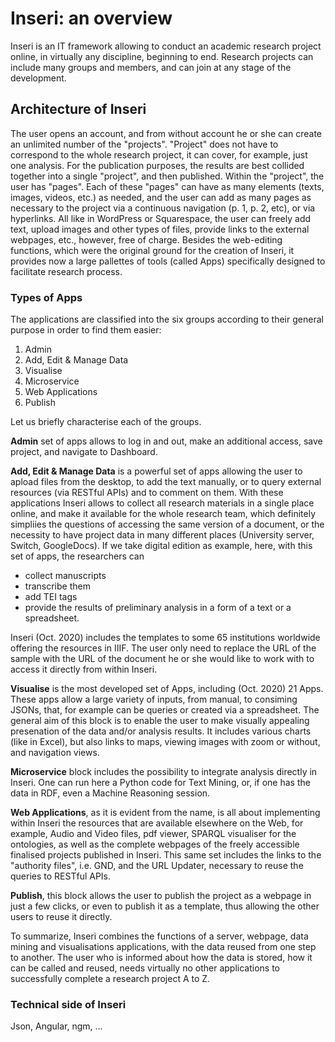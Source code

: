 # Inseri: an overview

Inseri is an IT framework allowing to conduct an academic research project online, in virtually any discipline, beginning to end. Research projects can include many groups and members, and can join at any stage of the development.

## Architecture of Inseri 
The user opens an account, and from without account he or she can create an unlimited number of the "projects". "Project" does not have to correspond to the whole research project, it can cover, for example, just one analysis. For the publication purposes, the results are best collided together into a single "project", and then published.
Within the "project", the user has "pages". Each of these "pages" can have as many elements (texts, images, videos, etc.) as needed, and the user can add as many pages as necessary to the project via a continuous navigation (p. 1, p. 2, etc), or via hyperlinks. 
All like in WordPress or Squarespace, the user can freely add text, upload images and other types of files, provide links to the external webpages, etc., however, free of charge. Besides the web-editing functions, which were the original ground for the creation of Inseri, it provides now a large pallettes of tools (called Apps) specifically designed to facilitate research process.

### Types of Apps
The applications are classified into the six groups according to their general purpose in order to find them easier:

1. Admin
2. Add, Edit & Manage Data
3. Visualise
4. Microservice
5. Web Applications
6. Publish

Let us briefly characterise each of the groups.

**Admin** set of apps allows to log in and out, make an additional access, save project, and navigate to Dashboard.

**Add, Edit & Manage Data** is a powerful set of apps allowing the user to apload files from the desktop, to add the text manually, or to query external resources (via RESTful APIs) and to comment on them. With these applications Inseri allows to collect all research materials in a single place online, and make it available for the whole research team, which definitely simpliies the questions of accessing the same version of a document, or the necessity to have project data in many different places (University server, Switch, GoogleDocs). If we take digital edition as example, here, with this set of apps, the researchers can 

* collect manuscripts
* transcribe them
* add TEI tags
* provide the results of preliminary analysis in a form of a text or a spreadsheet.

Inseri (Oct. 2020) includes the templates to some 65 institutions worldwide offering the resources in IIIF. The user only need to replace the URL of the sample with the URL of the document he or she would like to work with to access it directly from within Inseri.

**Visualise** is the most developed set of Apps, including (Oct. 2020) 21 Apps. These apps allow a large variety of inputs, from manual, to consiming JSONs, that, for example can be queries or created via a spreadsheet. The general aim of this block is to enable the user to make visually appealing presenation of the data and/or analysis results. It includes various charts (like in Excel), but also links to maps, viewing images with zoom or without, and navigation views.

**Microservice** block includes the possibility to integrate analysis directly in Inseri. One can run here a Python code for Text Mining, or, if one has the data in RDF, even a Machine Reasoning session.

**Web Applications**, as it is evident from the name, is all about implementing within Inseri the resources that are available elsewhere on the Web, for example, Audio and Video files, pdf viewer, SPARQL visualiser for the ontologies, as well as the complete webpages of the freely accessible finalised projects published in Inseri. This same set includes the links to the "authority files", i.e. GND, and the URL Updater, necessary to reuse the queries to RESTful APIs.

**Publish**, this block allows the user to publish the project as a webpage in just a few clicks, or even to publish it as a template, thus allowing the other users to reuse it directly. 

To summarize, Inseri combines the functions of a server, webpage, data mining  and visualisations applications, with the data reused from one step to another. The user who is informed about how the data is stored, how it can be called and reused, needs virtually no other applications to successfully complete a research project A to Z.

### Technical side of Inseri
Json, Angular, ngm, ...
